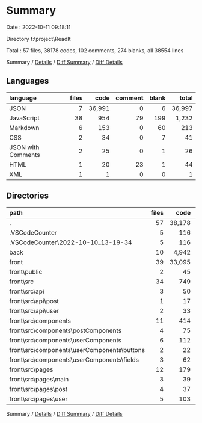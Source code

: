# Summary

Date : 2022-10-11 09:18:11

Directory f:\\project\\ReadIt

Total : 57 files,  38178 codes, 102 comments, 274 blanks, all 38554 lines

Summary / [Details](details.md) / [Diff Summary](diff.md) / [Diff Details](diff-details.md)

## Languages
| language | files | code | comment | blank | total |
| :--- | ---: | ---: | ---: | ---: | ---: |
| JSON | 7 | 36,991 | 0 | 6 | 36,997 |
| JavaScript | 38 | 954 | 79 | 199 | 1,232 |
| Markdown | 6 | 153 | 0 | 60 | 213 |
| CSS | 2 | 34 | 0 | 7 | 41 |
| JSON with Comments | 2 | 25 | 0 | 1 | 26 |
| HTML | 1 | 20 | 23 | 1 | 44 |
| XML | 1 | 1 | 0 | 0 | 1 |

## Directories
| path | files | code | comment | blank | total |
| :--- | ---: | ---: | ---: | ---: | ---: |
| . | 57 | 38,178 | 102 | 274 | 38,554 |
| .VSCodeCounter | 5 | 116 | 0 | 26 | 142 |
| .VSCodeCounter\\2022-10-10_13-19-34 | 5 | 116 | 0 | 26 | 142 |
| back | 10 | 4,942 | 39 | 81 | 5,062 |
| front | 39 | 33,095 | 63 | 165 | 33,323 |
| front\\public | 2 | 45 | 23 | 2 | 70 |
| front\\src | 34 | 749 | 40 | 128 | 917 |
| front\\src\\api | 3 | 50 | 1 | 14 | 65 |
| front\\src\\api\\post | 1 | 17 | 0 | 3 | 20 |
| front\\src\\api\\user | 2 | 33 | 1 | 11 | 45 |
| front\\src\\components | 11 | 414 | 18 | 40 | 472 |
| front\\src\\components\\postComponents | 4 | 75 | 17 | 12 | 104 |
| front\\src\\components\\userComponents | 6 | 112 | 0 | 15 | 127 |
| front\\src\\components\\userComponents\\buttons | 2 | 22 | 0 | 4 | 26 |
| front\\src\\components\\userComponents\\fields | 3 | 62 | 0 | 6 | 68 |
| front\\src\\pages | 12 | 179 | 9 | 50 | 238 |
| front\\src\\pages\\main | 3 | 39 | 1 | 10 | 50 |
| front\\src\\pages\\post | 4 | 37 | 1 | 14 | 52 |
| front\\src\\pages\\user | 5 | 103 | 7 | 26 | 136 |

Summary / [Details](details.md) / [Diff Summary](diff.md) / [Diff Details](diff-details.md)